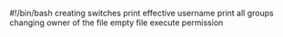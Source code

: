 #!/bin/bash
creating switches
print effective username
print all groups
changing owner of the file
empty file
execute permission
